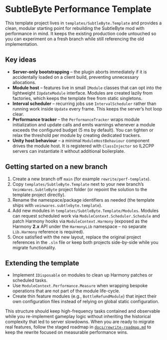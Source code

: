 # SubtleByte Performance Template

This template project lives in `templates/SubtleByte.Template` and provides a clean, modular
starting point for rebuilding the SubtleByte mod with performance in mind. It keeps the
existing production code untouched so you can experiment on a fresh branch while still
referencing the old implementation.

## Key ideas

- **Server-only bootstrapping** – the plugin aborts immediately if it is accidentally
  loaded on a client build, preventing unnecessary allocations.
- **Module host** – features live in small `IModule` classes that can opt into the
  lightweight `IUpdateModule` interface. Modules are created lazily from factories,
  which keeps the template free from static singletons.
- **Interval scheduler** – recurring jobs use `IntervalScheduler` rather than running
  work inside `Update` every frame. This keeps the server’s hot loop clear.
- **Performance tracker** – the `PerformanceTracker` wraps module initialization and
  update calls and emits warnings whenever a module exceeds the configured budget
  (5 ms by default). You can tighten or relax the threshold per module by creating
  dedicated trackers.
- **Unity host behaviour** – a minimal `ModuleHostBehaviour` component drives the module
  host. It is registered with `ClassInjector` so IL2CPP servers can instantiate it
  without additional boilerplate.

## Getting started on a new branch

1. Create a new branch off `main` (for example `rewrite/perf-template`).
2. Copy `templates/SubtleByte.Template` next to your new branch’s `VeinWares.SubtleByte`
   project folder (or repoint the solution to the template project directly).
3. Rename the namespace/package identifiers as needed (the template ships with
   `veinwares.subtlebyte.template`).
4. Add new modules in `templates/SubtleByte.Template/Modules`. Modules can request
   scheduled work via `ModuleContext.Scheduler.Schedule` and patch Harmony hooks via
   `ModuleContext.Harmony` (exposed as the Harmony **2.x** API under the
   `HarmonyLib` namespace – no separate `Lib.Harmony` reference is required).
5. Once satisfied with the new layout, replace the original project references in the
   `.sln` file or keep both projects side-by-side while you migrate functionality.

## Extending the template

- Implement `IDisposable` on modules to clean up Harmony patches or scheduled tasks.
- Use `ModuleContext.Performance.Measure` when wrapping bespoke operations that are
  not part of the module life-cycle.
- Create thin feature modules (e.g., `BottleRefundModule`) that inject their own
  configuration files instead of relying on global static configuration.

This structure should keep high-frequency tasks contained and observable while you
re-implement gameplay logic without inheriting the historical complexity that led to
server slowdowns. When you are ready to migrate real features, follow the staged
roadmap in [`docs/rewrite-roadmap.md`](./rewrite-roadmap.md) to keep the rewrite
focused on measurable performance wins.

